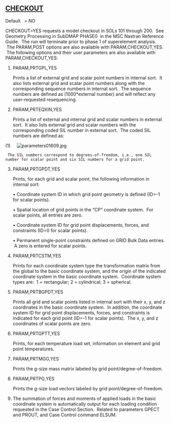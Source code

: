 ## [CHECKOUT](https://nexus.hexagon.com/documentationcenter/bundle/MSC_Nastran_2022.4/page/Nastran_Combined_Book/qrg/parameters/TOC.CHECKOUT.xhtml)

Default    = NO

CHECKOUT=YES requests a model checkout in SOLs 101 through 200.  See   Geometry Processing in SubDMAP PHASE0   in the MSC Nastran Reference Guide.  The run will terminate prior to phase 1 of superelement analysis.  The PARAM,POST options are also available with PARAM,CHECKOUT,YES.  The following options and their user parameters are also available with PARAM,CHECKOUT,YES:

1. PARAM,PRTGPL,YES

     Prints a list of external grid and scalar point numbers in internal sort.  It also lists external grid and scalar point numbers along with the corresponding sequence numbers in internal sort.  The sequence numbers are defined as (1000*external number) and will reflect any user-requested resequencing.

2. PARAM,PRTEQXIN,YES

     Prints a list of external and internal grid and scalar numbers in external sort.  It also lists external grid and scalar numbers with the corresponding coded SIL number in external sort.  The coded SIL numbers are defined as:

(1)     ![parameters01609.jpg](https://help-be.hexagonmi.com/bundle/MSC_Nastran_2022.4/page/Nastran_Combined_Book/qrg/parameters/../../../assets/parameters01609.jpg?_LANG=enus)

     The SIL numbers correspond to degrees-of-freedom, i.e., one SIL number for scalar point and six SIL numbers for a grid point.

3. PARAM,PRTGPDT,YES

     Prints, for each grid and scalar point, the following information in internal sort:

     • Coordinate system ID in which grid point geometry is defined (ID=-1 for scalar points).

     • Spatial location of grid points in the “CP” coordinate system.  For scalar points, all entries are zero.

     • Coordinate system ID for grid point displacements, forces, and constraints (ID=0 for scalar points).

     • Permanent single-point constraints defined on GRID Bulk Data entries.  A zero is entered for scalar points.

4. PARAM,PRTCSTM,YES

     Prints for each coordinate system type the transformation matrix from the global to the basic coordinate system, and the origin of the indicated coordinate system in the basic coordinate system.  Coordinate system types are:  1 = rectangular; 2 = cylindrical; 3 = spherical.

5. PARAM,PRTBGPDT,YES

     Prints all grid and scalar points listed in internal sort with their x, y, and z coordinates in the basic coordinate system.  In addition, the coordinate system ID for grid point displacements, forces, and constraints is indicated for each grid point (ID=-1 for scalar points).  The x, y, and z coordinates of scalar points are zero.

6. PARAM,PRTGPTT,YES

     Prints, for each temperature load set, information on element and grid point temperatures.

7. PARAM,PRTMGG,YES

     Prints the g-size mass matrix labeled by grid point/degree-of-freedom.

8. PARAM,PRTPG,YES

     Prints the g-size load vectors labeled by grid point/degree-of-freedom.

9. The summation of forces and moments of applied loads in the basic coordinate system is automatically output for each loading condition requested in the Case Control Section.  Related to parameters GPECT and PROUT, and Case Control command ELSUM.

